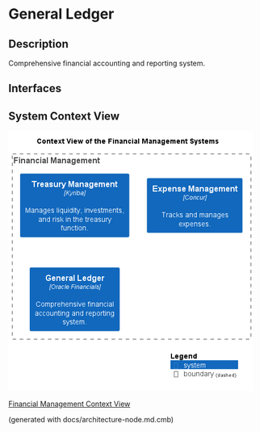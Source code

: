 # General Ledger
## Description
Comprehensive financial accounting and reporting system.


## Interfaces

## System Context View
![Context View of the Financial Management Systems](../../mybank/financial-management/context-view.png)

[Financial Management Context View](../../mybank/financial-management/context-view.md)


(generated with docs/architecture-node.md.cmb)
